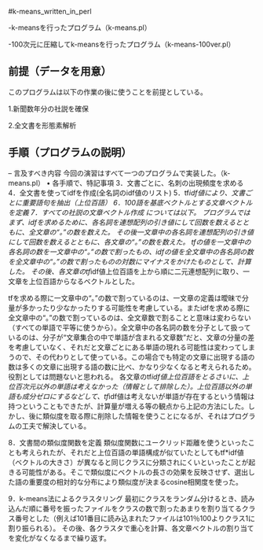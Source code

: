 #k-means_written_in_perl

-k-meansを行ったプログラム（k-means.pl）

-100次元に圧縮してk-meansを行ったプログラム（k-means-100ver.pl）


## 前提（データを用意）
このプログラムは以下の作業の後に使うことを前提としている。

1.新聞数年分の社説を確保

2.全文書を形態素解析



## 手順（プログラムの説明）
– 言及すべき内容 
今回の演習はすべて一つのプログラムで実装した。（k-means.pl）
• 各手順で、特記事項 
3．文書ごとに、名刺の出現頻度を求める
4．全文書を使ってidfを作成(全名詞のidf値のリスト)
5．tf*idf値により、文書ごとに重要語句を抽出（上位百語）
6．100語を基底ベクトルとする文章ベクトルを定義
7．すべての社説の文章ベクトル作成
については以下。
プログラムではまず、idfを求めるために、各名詞を連想配列の引き値にして回数を数えるとともに、全文章の“。”の数を数えた。
その後一文章中の各名詞を連想配列の引き値にして回数を数えるとともに、各文章の“。”の数を数えた。
tfの値を一文章中の各名詞の数を一文章中の“。”の数で割ったもの、idfの値を全文章中の各名詞の数を全文章中の“。”の数で割ったものの対数にマイナスをかけたものとして、計算した。
その後、各文章のtf*idf値上位百語を上から順に二元連想配列に取り、一文章を上位百語からなるベクトルとした。

tfを求める際に一文章中の“。”の数で割っているのは、一文章の定義は曖昧で分量が多かったり少なかったりする可能性を考慮している。またidfを求める際に全文章中の“。”の数で割っているのは、全文章数で割ることと意味は変わらない（すべての単語で平等に使うから）。全文章中の各名詞の数を分子として扱っているのは、分子が“文章集合の中で単語が含まれる文章数”だと、文章の分量の差を考慮していなく、それだと文章ごとにある単語の現れる可能性は変わってしまうので、その代わりとして使っている。この場合でも特定の文章に出現する語の数は多くの文章に出現する語の数に比べ、かなり少なくなると考えられるため。役割としては問題ないと思われる。
各文章のtf*idf値上位百語をとるさいに、上位百次元以外の単語は考えなかった（情報として排除した）。上位百語以外の単語も成分ゼロにするなどして、tf*idf値は考えないが単語が存在するという情報は持つということもできたが、計算量が増える等の観点から上記の方法にした。しかし、後に類似度を取る際に削除した情報を使うことになるが、それはプログラムの工夫で解決している。

8．文書間の類似度関数を定義
類似度関数にユークリッド距離を使うといったことも考えられたが、それだと上位百語の単語構成が似ていたとしてもtf*idf値（ベクトルの大きさ）が異なると同じクラスに分類されにくいといったことが起きる可能性がある。そこで類似度にベクトルの長さの効果を反映させず、選出した語の重要度の相対的な分布により類似度が決まるcosine相関度を使った。

9．k-means法によるクラスタリング
最初にクラスをランダム分けるとき、読み込んだ順に番号を振ったファイルをクラスの数で割ったあまりを割り当てるクラス番号とした（例えば101番目に読み込まれたファイルは101％100よりクラス1に割り振られる）。
その後、各クラスタで重心を計算、各文章ベクトルの割り当てを変化がなくなるまで繰り返す。


